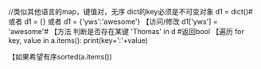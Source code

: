//类似其他语言的map，键值对，无序
dict的key必须是不可变对象
d1 = dict()#或者 d1 = {} 或者 d1 = {'yws':'awesome'}
【访问/修改
d1['yws'] = 'awesome'#
【方法
判断是否存在某键
'Thomas' in d #返回bool
【遍历
for key, value in a.items():
       print(key+':'+value)

【如果希望有序sorted(a.items())